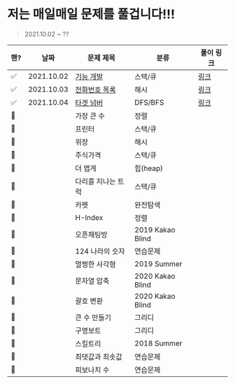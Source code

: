 # 저는 매일매일 문제를 풀겁니다!!!

> 2021.10.02 ~ ?? 

| 핸?  | 날짜       | 문제 제목                                                    | 분류             | 풀이 링크                         |
| ---- | ---------- | ------------------------------------------------------------ | ---------------- | --------------------------------- |
| ✅    | 2021.10.02 | [기능 개발](https://programmers.co.kr/learn/courses/30/lessons/42586) | 스택/큐          | [링크](./stack-queue/기능개발.py) |
| ✅    | 2021.10.03 | [전화번호 목록](https://programmers.co.kr/learn/courses/30/lessons/42577) | 해시             | [링크](./hash/전화번호목록.py)    |
| ✅    | 2021.10.04 | [타겟 넘버](https://programmers.co.kr/learn/courses/30/lessons/43165?language=python3) | DFS/BFS          | [링크](./dfs-bfs/타겟넘버.py)     |
| 🔳    |            | 가장 큰 수                                                   | 정렬             |                                   |
| 🔳    |            | 프린터                                                       | 스택/큐          |                                   |
| 🔳    |            | 위장                                                         | 해시             |                                   |
| 🔳    |            | 주식가격                                                     | 스택/큐          |                                   |
| 🔳    |            | 더 맵게                                                      | 힙(heap)         |                                   |
| 🔳    |            | 다리를 지나는 트럭                                           | 스택/큐          |                                   |
| 🔳    |            | 카펫                                                         | 완전탐색         |                                   |
| 🔳    |            | H-Index                                                      | 정렬             |                                   |
| 🔳    |            | 오픈채팅방                                                   | 2019 Kakao Blind |                                   |
| 🔳    |            | 124 나라의 숫자                                              | 연습문제         |                                   |
| 🔳    |            | 멀쩡한 사각형                                                | 2019 Summer      |                                   |
| 🔳    |            | 문자열 압축                                                  | 2020 Kakao Blind |                                   |
| 🔳    |            | 괄호 변환                                                    | 2020 Kakao Blind |                                   |
| 🔳    |            | 큰 수 만들기                                                 | 그리디           |                                   |
| 🔳    |            | 구명보트                                                     | 그리디           |                                   |
| 🔳    |            | 스킬트리                                                     | 2018 Summer      |                                   |
| 🔳    |            | 최댓값과 최솟값                                              | 연습문제         |                                   |
| 🔳    |            | 피보나치 수                                                  | 연습문제         |                                   |





